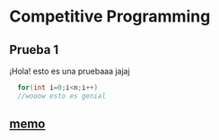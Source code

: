 # Competitive Programming
## Prueba 1
¡Hola! esto es una pruebaaa jajaj 
``` cpp
  for(int i=0;i<n;i++)
  //wooow esto es genial
```
## [memo](memo.txt)

